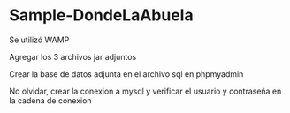 # Sample-DondeLaAbuela

Se utilizó WAMP

Agregar los 3 archivos jar adjuntos

Crear la base de datos adjunta en el archivo sql en phpmyadmin

No olvidar, crear la conexion a mysql y verificar el usuario y contraseña en la cadena de conexion
